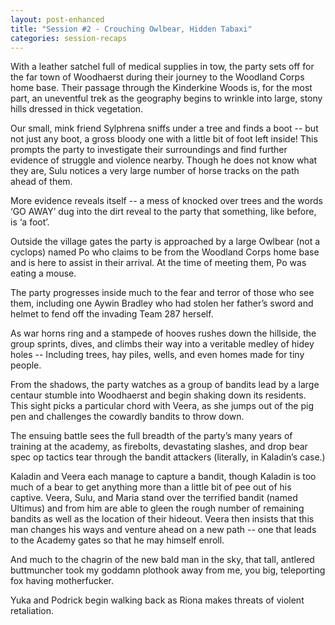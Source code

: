 ```yaml
---
layout: post-enhanced
title: "Session #2 - Crouching Owlbear, Hidden Tabaxi"
categories: session-recaps
---
```


With a leather satchel full of medical supplies in tow, the party sets off for the far town of Woodhaerst during their journey to the Woodland Corps home base. Their passage through the Kinderkine Woods is, for the most part, an uneventful trek as the geography begins to wrinkle into large, stony hills dressed in thick vegetation.

Our small, mink friend Sylphrena sniffs under a tree and finds a boot -- but not just any boot, a gross bloody one with a little bit of foot left inside! This prompts the party to investigate their surroundings and find further evidence of struggle and violence nearby. Though he does not know what they are, Sulu notices a very large number of horse tracks on the path ahead of them. 

More evidence reveals itself -- a mess of knocked over trees and the words ‘GO AWAY’ dug into the dirt reveal to the party that something, like before, is ‘a foot’.

Outside the village gates the party is approached by a large Owlbear (not a cyclops) named Po who claims to be from the Woodland Corps home base and is here to assist in their arrival. At the time of meeting them, Po was eating a mouse.

The party progresses inside much to the fear and terror of those who see them, including one Aywin Bradley who had stolen her father’s sword and helmet to fend off the invading Team 287 herself.

As war horns ring and a stampede of hooves rushes down the hillside, the group sprints, dives, and climbs their way into a veritable medley of hidey holes -- Including trees, hay piles, wells, and even homes made for tiny people.

From the shadows, the party watches as a group of bandits lead by a large centaur stumble into Woodhaerst and begin shaking down its residents. This sight picks a particular chord with Veera, as she jumps out of the pig pen and challenges the cowardly bandits to throw down.

The ensuing battle sees the full breadth of the party’s many years of training at the academy, as firebolts, devastating slashes, and drop bear spec op tactics tear through the bandit attackers (literally, in Kaladin’s case.)

Kaladin and Veera each manage to capture a bandit, though Kaladin is too much of a bear to get anything more than a little bit of pee out of his captive. Veera, Sulu, and Maria stand over the terrified bandit (named Ultimus) and from him are able to gleen the rough number of remaining bandits as well as the location of their hideout. Veera then insists that this man changes his ways and venture ahead on a new path -- one that leads to the Academy gates so that he may himself enroll.

And much to the chagrin of the new bald man in the sky, that tall, antlered buttmuncher took my goddamn plothook away from me, you big, teleporting fox having motherfucker.

Yuka and Podrick begin walking back as Riona makes threats of violent retaliation.
